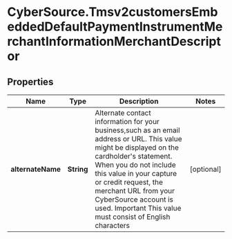 # CyberSource.Tmsv2customersEmbeddedDefaultPaymentInstrumentMerchantInformationMerchantDescriptor

## Properties
Name | Type | Description | Notes
------------ | ------------- | ------------- | -------------
**alternateName** | **String** | Alternate contact information for your business,such as an email address or URL. This value might be displayed on the cardholder's statement. When you do not include this value in your capture or credit request, the merchant URL from your CyberSource account is used. Important This value must consist of English characters  | [optional] 


